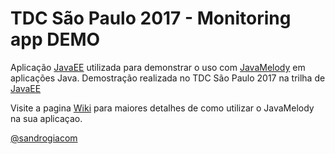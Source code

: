 # TDC São Paulo 2017 - Monitoring app DEMO

Aplicação [JavaEE](https://github.com/sandrogiacom/tdc-sp-2017/tree/master/javaee) utilizada para demonstrar o uso com [JavaMelody](https://github.com/javamelody/javamelody/wiki) em aplicações Java. Demostração realizada no TDC São Paulo 2017 na trilha de [JavaEE](http://www.thedevelopersconference.com.br/tdc/2017/saopaulo/trilha-java-ee)

Visite a pagina [Wiki](https://github.com/sandrogiacom/tdc-sp-2017/wiki) para maiores detalhes de como utilizar o JavaMelody na sua aplicaçao.

[@sandrogiacom](https://twitter.com/sandrogiacom)

